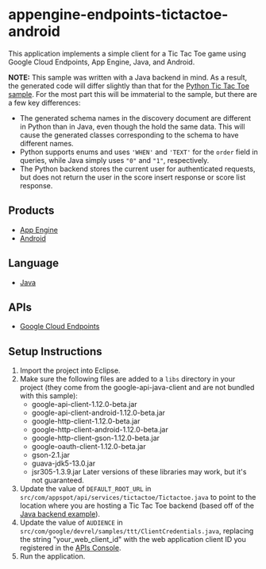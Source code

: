appengine-endpoints-tictactoe-android
=====================================

This application implements a simple client for a Tic Tac Toe game using
Google Cloud Endpoints, App Engine, Java, and Android.

**NOTE:** This sample was written with a Java backend in mind. As a result, 
the generated code will differ slightly than that for the [Python Tic Tac
Toe sample][7]. For the most part this will be immaterial to the sample,
but there are a few key differences:
- The generated schema names in the discovery document are different in Python
  than in Java, even though the hold the same data. This will cause the generated
  classes corresponding to the schema to have different names.
- Python supports enums and uses `'WHEN'` and `'TEXT'` for the `order` field in
  queries, while Java simply uses `"0"` and `"1"`, respectively.
- The Python backend stores the current user for authenticated requests, but does
  not return the user in the score insert response or score list response.

## Products
- [App Engine][1]
- [Android][2]

## Language
- [Java][3]

## APIs
- [Google Cloud Endpoints][4]

## Setup Instructions
1. Import the project into Eclipse.
2. Make sure the following files are added to a `libs` directory in your
   project (they come from the google-api-java-client and are not bundled with
   this sample):
    - google-api-client-1.12.0-beta.jar
    - google-api-client-android-1.12.0-beta.jar
    - google-http-client-1.12.0-beta.jar
    - google-http-client-android-1.12.0-beta.jar
    - google-http-client-gson-1.12.0-beta.jar
    - google-oauth-client-1.12.0-beta.jar
    - gson-2.1.jar
    - guava-jdk5-13.0.jar
    - jsr305-1.3.9.jar
   Later versions of these libraries may work, but it's not guaranteed.
3. Update the value of `DEFAULT_ROOT_URL` in
   `src/com/appspot/api/services/tictactoe/Tictactoe.java` to point to the
   location where you are hosting a Tic Tac Toe backend (based off of the [Java
   backend example][5]).
4. Update the value of `AUDIENCE` in
   `src/com/google/devrel/samples/ttt/ClientCredentials.java`, replacing the
   string "your_web_client_id" with the web application client ID you
   registered in the [APIs Console][6].
5. Run the application.

[1]: https://developers.google.com/appengine
[2]: http://developer.android.com/index.html
[3]: http://java.com/en/
[4]: https://developers.google.com/appengine/docs/java/endpoints/
[5]: https://github.com/GoogleCloudPlatform/appengine-endpoints-tictactoe-java
[6]: https://code.google.com/apis/console
[7]:  https://github.com/GoogleCloudPlatform/appengine-endpoints-tictactoe-python
